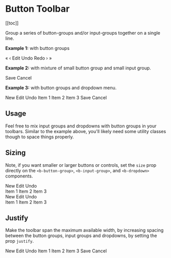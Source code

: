 # Button Toolbar

<ClientOnly>
  <Teleport to=".bd-toc">

[[toc]]

  </Teleport>
</ClientOnly>

<div class="lead mb-5">

Group a series of button-groups and/or input-groups together on a single line.

</div>

**Example 1:** with button groups

<HighlightCard>
  <b-button-toolbar key-nav aria-label="Toolbar with button groups">
    <b-button-group class="mx-1">
      <b-button>&laquo;</b-button>
      <b-button>&lsaquo;</b-button>
    </b-button-group>
    <b-button-group class="mx-1">
      <b-button>Edit</b-button>
      <b-button>Undo</b-button>
      <b-button>Redo</b-button>
    </b-button-group>
    <b-button-group class="mx-1">
      <b-button>&rsaquo;</b-button>
      <b-button>&raquo;</b-button>
    </b-button-group>
  </b-button-toolbar>
  <template #html>

```vue-html
<b-button-toolbar key-nav aria-label="Toolbar with button groups">
  <b-button-group class="mx-1">
    <b-button>&laquo;</b-button>
    <b-button>&lsaquo;</b-button>
  </b-button-group>
  <b-button-group class="mx-1">
    <b-button>Edit</b-button>
    <b-button>Undo</b-button>
    <b-button>Redo</b-button>
  </b-button-group>
  <b-button-group class="mx-1">
    <b-button>&rsaquo;</b-button>
    <b-button>&raquo;</b-button>
  </b-button-group>
</b-button-toolbar>
```

  </template>
</HighlightCard>

**Example 2:** with mixture of small button group and small input group.

<HighlightCard>
  <b-button-toolbar aria-label="Toolbar with button groups and input groups">
    <b-button-group size="sm" class="me-1">
      <b-button>Save</b-button>
      <b-button>Cancel</b-button>
    </b-button-group>
    <b-input-group size="sm" prepend="$" append=".00">
      <b-form-input value="100" class="text-end" />
    </b-input-group>
  </b-button-toolbar>
  <template #html>

```vue-html
<b-button-toolbar aria-label="Toolbar with button groups and input groups">
  <b-button-group size="sm" class="me-1">
    <b-button>Save</b-button>
    <b-button>Cancel</b-button>
  </b-button-group>
  <b-input-group size="sm" prepend="$" append=".00">
    <b-form-input value="100" class="text-end" />
  </b-input-group>
</b-button-toolbar>
```

  </template>
</HighlightCard>

**Example 3:** with button groups and dropdown menu.

<HighlightCard>
  <b-button-toolbar aria-label="Toolbar with button groups and dropdown menu">
    <b-button-group class="mx-1">
      <b-button>New</b-button>
      <b-button>Edit</b-button>
      <b-button>Undo</b-button>
    </b-button-group>
    <b-dropdown class="mx-1" right text="menu">
      <b-dropdown-item>Item 1</b-dropdown-item>
      <b-dropdown-item>Item 2</b-dropdown-item>
      <b-dropdown-item>Item 3</b-dropdown-item>
    </b-dropdown>
    <b-button-group class="mx-1">
      <b-button>Save</b-button>
      <b-button>Cancel</b-button>
    </b-button-group>
  </b-button-toolbar>
  <template #html>

```vue-html
<b-button-toolbar aria-label="Toolbar with button groups and dropdown menu">
  <b-button-group class="mx-1">
    <b-button>New</b-button>
    <b-button>Edit</b-button>
    <b-button>Undo</b-button>
  </b-button-group>
  <b-dropdown class="mx-1" right text="menu">
    <b-dropdown-item>Item 1</b-dropdown-item>
    <b-dropdown-item>Item 2</b-dropdown-item>
    <b-dropdown-item>Item 3</b-dropdown-item>
  </b-dropdown>
  <b-button-group class="mx-1">
    <b-button>Save</b-button>
    <b-button>Cancel</b-button>
  </b-button-group>
</b-button-toolbar>
```

  </template>
</HighlightCard>

## Usage

Feel free to mix input groups and dropdowns with button groups in your toolbars. Similar to the
example above, you'll likely need some utility classes though to space things properly.

## Sizing

Note, if you want smaller or larger buttons or controls, set the `size` prop directly on the
`<b-button-group>`, `<b-input-group>`, and `<b-dropdown>` components.

<HighlightCard>
  <div>
    <b-button-toolbar aria-label="Toolbar with size sm">
      <b-button-group size="sm" class="mx-1">
        <b-button>New</b-button>
        <b-button>Edit</b-button>
        <b-button>Undo</b-button>
      </b-button-group>
    </b-button-toolbar>
  </div>
  <div class="mt-2">
    <b-button-toolbar aria-label="Toolbar with dropdown size sm">
        <b-dropdown size="sm" class="mx-1" right text="menu">
          <b-dropdown-item>Item 1</b-dropdown-item>
          <b-dropdown-item>Item 2</b-dropdown-item>
          <b-dropdown-item>Item 3</b-dropdown-item>
        </b-dropdown>
    </b-button-toolbar>
  </div>
  <div class="mt-2">
    <b-button-toolbar aria-label="Toolbar with size lg">
      <b-button-group size="lg" class="mx-1">
        <b-button>New</b-button>
        <b-button>Edit</b-button>
        <b-button>Undo</b-button>
      </b-button-group>
    </b-button-toolbar>
  </div>
  <div class="mt-2">
    <b-button-toolbar aria-label="Toolbar with dropdown size lg">
      <b-dropdown size="lg" class="mx-1" right text="menu">
        <b-dropdown-item>Item 1</b-dropdown-item>
        <b-dropdown-item>Item 2</b-dropdown-item>
        <b-dropdown-item>Item 3</b-dropdown-item>
      </b-dropdown>
    </b-button-toolbar>
  </div>
  <template #html>

```vue-html
<b-button-toolbar aria-label="Toolbar with size sm">
  <b-button-group size="sm" class="mx-1">
    <b-button>New</b-button>
    <b-button>Edit</b-button>
    <b-button>Undo</b-button>
  </b-button-group>
</b-button-toolbar>

<b-button-toolbar aria-label="Toolbar with dropdown size sm">
  <b-dropdown size="sm" class="mx-1" right text="menu">
    <b-dropdown-item>Item 1</b-dropdown-item>
    <b-dropdown-item>Item 2</b-dropdown-item>
    <b-dropdown-item>Item 3</b-dropdown-item>
  </b-dropdown>
</b-button-toolbar>

<b-button-toolbar aria-label="Toolbar with size lg">
  <b-button-group size="lg" class="mx-1">
    <b-button>New</b-button>
    <b-button>Edit</b-button>
    <b-button>Undo</b-button>
  </b-button-group>
</b-button-toolbar>

<b-button-toolbar aria-label="Toolbar with dropdown size lg">
  <b-dropdown size="lg" class="mx-1" right text="menu">
    <b-dropdown-item>Item 1</b-dropdown-item>
    <b-dropdown-item>Item 2</b-dropdown-item>
    <b-dropdown-item>Item 3</b-dropdown-item>
  </b-dropdown>
</b-button-toolbar>
```

  </template>
</HighlightCard>

## Justify

Make the toolbar span the maximum available width, by increasing spacing between the button groups,
input groups and dropdowns, by setting the prop `justify`.

<HighlightCard>
  <b-button-toolbar justify aria-label="Toolbar with justify">
    <b-button-group class="mx-1">
      <b-button>New</b-button>
      <b-button>Edit</b-button>
      <b-button>Undo</b-button>
    </b-button-group>
    <b-dropdown class="mx-1" right text="menu">
      <b-dropdown-item>Item 1</b-dropdown-item>
      <b-dropdown-item>Item 2</b-dropdown-item>
      <b-dropdown-item>Item 3</b-dropdown-item>
    </b-dropdown>
    <b-button-group class="mx-1">
      <b-button>Save</b-button>
      <b-button>Cancel</b-button>
    </b-button-group>
  </b-button-toolbar>
  <template #html>

```vue-html
<b-button-toolbar justify aria-label="Toolbar with justify">
  <b-button-group class="mx-1">
    <b-button>New</b-button>
    <b-button>Edit</b-button>
    <b-button>Undo</b-button>
  </b-button-group>
  <b-dropdown class="mx-1" right text="menu">
    <b-dropdown-item>Item 1</b-dropdown-item>
    <b-dropdown-item>Item 2</b-dropdown-item>
    <b-dropdown-item>Item 3</b-dropdown-item>
  </b-dropdown>
  <b-button-group class="mx-1">
    <b-button>Save</b-button>
    <b-button>Cancel</b-button>
  </b-button-group>
</b-button-toolbar>
```

  </template>
</HighlightCard>

<ComponentReference :data="data" />

<script setup lang="ts">
import {data} from '../../data/components/buttonToolbar.data'
import {BButtonGroup, BDropdown, BInputGroup, BDropdownItem, BButton, BButtonToolbar, BFormInput} from 'bootstrap-vue-next'
import ComponentReference from '../../components/ComponentReference.vue'
import HighlightCard from '../../components/HighlightCard.vue'
</script>
